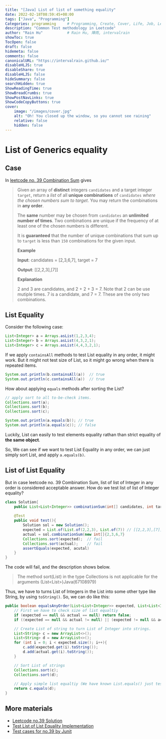 ```yaml
---
title: "[Java] List of list of something equality"
date: 2022-02-18T08:59:45+08:00
tags: ["Java", "Programming"]
Categories: programming     # Programming, Create, Cover, Life, Job, Leetcode, Notes
description: "Common Test methodology in Leetcode"
author: "Rain Hu"           # Rain Hu, 陣雨, intervalrain
showToc: true
TocOpen: false
draft: false
hidemeta: false
comments: false
canonicalURL: "https://intervalrain.github.io/"
disableHLJS: true
disableShare: true
disableHLJS: false
hideSummary: false
searchHidden: true
ShowReadingTime: true
ShowBreadCrumbs: true
ShowPostNavLinks: true
ShowCodeCopyButtons: true
cover:
    image: "/images/cover.jpg"
    alt: "Oh! You closed up the window, so you cannot see raining"
    relative: false
    hidden: false
---
```

# List of Generics equality

## Case
In [leetcode no. 39 Combination Sum](https://leetcode.com/problems/combination-sum/) gives
> Given an array of **distinct** integers `candidates` and a target integer `target`, return a *list* of all **unique combinations** of `candidates` *where the chosen numbers sum to target*. You may return the combinations in **any order**.
> 
> The **same** number may be chosen from `candidates` an **unlimited number of times**. Two combinations are unique if the frequency of at least one of the chosen numbers is different.
>
> It is **guaranteed** that the number of unique combinations that sum up to `target` is less than `150` combinations for the given input.
> 
> **Example**
>
> **Input**: candidates = [2,3,6,7], target = 7
>
> **Output**: [[2,2,3],[7]]
>
> **Explanation**
>
> 2 and 3 are candidates, and 2 + 2 + 3 = 7. Note that 2 can be use mutiple times. 7 is a candidate, and 7 = 7. These are the only two combinations.


## List Equality
Consider the following case:
```Java
List<Integer> a = Arrays.asList(1,2,3,4);
List<Integer> b = Arrays.asList(4,3,2,1);
List<Integer> c = Arrays.asList(4,4,3,2,1);
```
If we apply `containsAll` methods to test List equality in any order, it might work. But it might not test size of List, so it might go wrong when there is repeated items.
```Java
System.out.println(b.containsAll(a))  // true
System.out.println(c.containsAll(a))  // true
```
How about applying `equals` methods after sorting the List?
```Java
// apply sort to all to-be-check items.
Collections.sort(a);
Collections.sort(b);
Collections.sort(c);

System.out.println(a.equals(b)); // true
System.out.println(a.equals(c)); // false
```
Luckily, List can easily to test elements equality rathan than strict equality of **the same object**.

So, We can see if we want to test List Equality in any order, we can just simply sort List, and apply `a.equals(b)`.
## List of List Equality
But in case leetcode no. 39 Combination Sum, list of list of Integer in any order is considered acceptable answer. How do we test list of list of Integer equality?
```Java
class Solution{
    public List<List<Integer>> combinationSum(int[] candidates, int target){..}
    
    @Test
    public void test(){
        Solution sol = new Solution();
        expected = List.of(List.of(2,2,3), List.of(7)) // [[2,2,3],[7]]
        actual = sol.combinationSum(new int[]{2,3,6,7}
        Collections.sort(expected);  // fail
        Collections.sort(actual);    // fail
        assertEquals(expected, acutal)
    }
}
```
The code will fail, and the description shows below.
> The method sort(List<T>) in the type Collections is not applicable for the arguments (List<List<Integer>>)Java(67108979)

Thus, we have to turns List of Integers in the List into some other type like String, by using `toString()`. So, we can do like this: 
```Java
public boolean equalsAnyOrder(List<List<Integer>> expected, List<List<Integer>> actual){
    // First we have to check size of list equaltiy
    if (expected == null && actual == null) return false;
    if ((expected == null && actual != null) || (expected != null && actual == null) || expected.size() != actual.size()) return false;

    // Create List of string to turn List of Integer into strings.
    List<String> c = new ArrayList<>();
    List<String> d = new ArrayList<>();
    for (int i = 0; i < expected.size(); i++){
        c.add(expected.get(i).toString());
        d.add(actual.get(i).toString());
    }

    // Sort List of strings
    Collections.sort(c);
    Collections.sort(d);
    
    // Apply simple list equaltiy (We have known List.equals() just test equality of elements in order.)
    return c.equals(d);
}

```

## More materials
+ [Leetcode no.39 Solution](https://github.com/intervalrain/leetcode/blob/master/src/main/java/com/rainhu/n39_CombinationSum.java)
+ [Test List of List Equality Implementation](https://github.com/intervalrain/leetcode/blob/master/src/main/java/com/rainhu/DioUtility/ListTest.java)
+ [Test cases for no.39 by Junit](https://github.com/intervalrain/leetcode/blob/master/src/test/java/com/rainhu/n39_CombinationSumTest.java)
